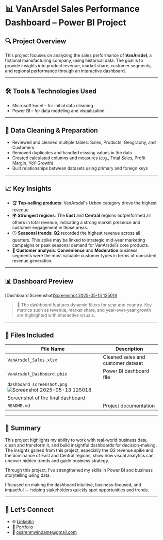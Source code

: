 # 📊 VanArsdel Sales Performance Dashboard – Power BI Project

## 🔍 Project Overview

This project focuses on analyzing the sales performance of **VanArsdel**, a fictional manufacturing company, using historical data. The goal is to provide insights into product revenue, market share, customer segments, and regional performance through an interactive dashboard.

---

## 🛠️ Tools & Technologies Used

- Microsoft Excel – for initial data cleaning
- Power BI – for data modeling and visualization

---

## 🧹 Data Cleaning & Preparation

- Reviewed and cleaned multiple tables: Sales, Products, Geography, and Customers
- Removed duplicates and handled missing values in the data
- Created calculated columns and measures (e.g., Total Sales, Profit Margin, YoY Growth)
- Built relationships between datasets using primary and foreign keys

---

## 📈 Key Insights

- 🏆 **Top-selling products**: VanArsdel's *Urban* category drove the highest revenue
- 🌍 **Strongest regions**: The **East** and **Central** regions outperformed all others in total revenue, indicating a strong market presence and customer engagement in those areas.
- 🕒 **Seasonal trends**: **Q2** recorded the highest revenue across all quarters. This spike may be linked to strategic mid-year marketing campaigns or peak seasonal demand for VanArsdel’s core products.
- 🎯 **Customer analysis**:  **Convenience** and **Moderation** business segments were the most valuable customer types in terms of consistent revenue generation.

---

## 📊 Dashboard Preview

[Dashboard Screenshot][Screenshot 2025-05-13 125018](https://github.com/user-attachments/assets/bb0edf38-24a8-4dab-9cac-6c599e98218a)

> 🎯 The dashboard features dynamic filters for year and country. Key metrics such as revenue, market share, and year-over-year growth are highlighted with interactive visuals.

---

## 📁 Files Included

| File Name                   | Description                          |
|----------------------------|--------------------------------------|
| `VanArsdel_Sales.xlsx`     | Cleaned sales and customer dataset   |
| `VanArsdel_Dashboard.pbix` | Power BI dashboard file              |
| `dashboard_screenshot.png`![Screenshot 2025-05-13 125018](https://github.com/user-attachments/assets/fd523fa8-b07f-46db-aec2-7f042bebd879)
 | Screenshot of the final dashboard    |
| `README.md`                | Project documentation                |

---

## 💬 Summary

This project highlights my ability to work with real-world business data, clean and transform it, and build insightful dashboards for decision-making. The insights gained from this project, especially the Q2 revenue spike and the dominance of East and Central regions, show how visual analytics can uncover hidden trends and guide business strategy.

Through this project, I’ve strengthened my skills in Power BI and business storytelling using data.

I focused on making the dashboard intuitive, business-focused, and impactful — helping stakeholders quickly spot opportunities and trends.

---

## 📌 Let’s Connect

- 🌐 [LinkedIn](www.linkedin.com/in/emwindosa-osarenmwinda-52428a14a)
- 📁 [Portfolio](https://yourportfolio.com)
- 📧 osarenmwindame@gmail.com
